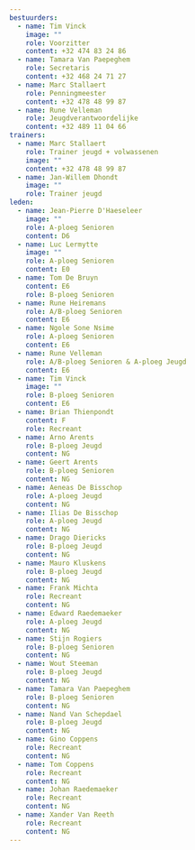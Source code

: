 ```yaml
---
bestuurders:
  - name: Tim Vinck
    image: ""
    role: Voorzitter
    content: +32 474 83 24 86
  - name: Tamara Van Paepeghem
    role: Secretaris
    content: +32 468 24 71 27
  - name: Marc Stallaert
    role: Penningmeester
    content: +32 478 48 99 87
  - name: Rune Velleman
    role: Jeugdverantwoordelijke
    content: +32 489 11 04 66
trainers:
  - name: Marc Stallaert
    role: Trainer jeugd + volwassenen
    image: ""
    content: +32 478 48 99 87
  - name: Jan-Willem Dhondt
    image: ""
    role: Trainer jeugd
leden:
  - name: Jean-Pierre D'Haeseleer
    image: ""
    role: A-ploeg Senioren
    content: D6
  - name: Luc Lermytte
    image: ""
    role: A-ploeg Senioren
    content: E0
  - name: Tom De Bruyn
    content: E6
    role: B-ploeg Senioren
  - name: Rune Heiremans
    role: A/B-ploeg Senioren
    content: E6
  - name: Ngole Sone Nsime
    role: A-ploeg Senioren
    content: E6
  - name: Rune Velleman
    role: A/B-ploeg Senioren & A-ploeg Jeugd
    content: E6
  - name: Tim Vinck
    image: ""
    role: B-ploeg Senioren
    content: E6
  - name: Brian Thienpondt
    content: F
    role: Recreant
  - name: Arno Arents
    role: B-ploeg Jeugd
    content: NG
  - name: Geert Arents
    role: B-ploeg Senioren
    content: NG
  - name: Aeneas De Bisschop
    role: A-ploeg Jeugd
    content: NG
  - name: Ilias De Bisschop
    role: A-ploeg Jeugd
    content: NG
  - name: Drago Diericks
    role: B-ploeg Jeugd
    content: NG
  - name: Mauro Kluskens
    role: B-ploeg Jeugd
    content: NG
  - name: Frank Michta
    role: Recreant
    content: NG
  - name: Edward Raedemaeker
    role: A-ploeg Jeugd
    content: NG
  - name: Stijn Rogiers
    role: B-ploeg Senioren
    content: NG
  - name: Wout Steeman
    role: B-ploeg Jeugd
    content: NG
  - name: Tamara Van Paepeghem
    role: B-ploeg Senioren
    content: NG
  - name: Nand Van Schepdael
    role: B-ploeg Jeugd
    content: NG
  - name: Gino Coppens
    role: Recreant
    content: NG
  - name: Tom Coppens
    role: Recreant
    content: NG
  - name: Johan Raedemaeker
    role: Recreant
    content: NG
  - name: Xander Van Reeth
    role: Recreant
    content: NG
---
```

